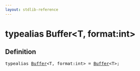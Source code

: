 ```yaml
---
layout: stdlib-reference
---
```


# typealias Buffer\<T, format:int\>

## Definition

<pre>
<span class='code_keyword'>typealias</span> <a href="/stdlib-reference/types/Buffer" class="code_type">Buffer</a>&lt;<span class="code_type">T</span>, format:<span class="code_keyword">int</span>&gt; = <a href="/stdlib-reference/types/Buffer" class="code_type">Buffer</a>&lt;<span class="code_type">T</span>&gt;;
</pre>

